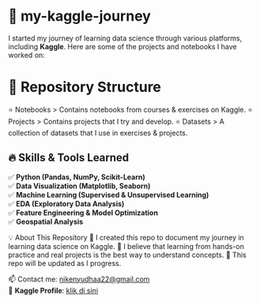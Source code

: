 # 🚀 my-kaggle-journey
I started my journey of learning data science through various platforms, including **Kaggle**. Here are some of the projects and notebooks I have worked on:

# 📁 Repository Structure
⭐ Notebooks > Contains notebooks from courses & exercises on Kaggle.
⭐ Projects > Contains projects that I try and develop.
⭐ Datasets >  A collection of datasets that I use in exercises & projects.

## 🔥 Skills & Tools Learned  
✅ **Python (Pandas, NumPy, Scikit-Learn)**  
✅ **Data Visualization (Matplotlib, Seaborn)**  
✅ **Machine Learning (Supervised & Unsupervised Learning)**  
✅ **EDA (Exploratory Data Analysis)**  
✅ **Feature Engineering & Model Optimization**  
✅ **Geospatial Analysis**  

💡 About This Repository
🔹 I created this repo to document my journey in learning data science on Kaggle.
🔹 I believe that learning from hands-on practice and real projects is the best way to understand concepts.
🔹 This repo will be updated as I progress.

📫 Contact me: nikenyudhaa22@gmail.com  
📌 **Kaggle Profile**: [klik di sini](https://www.kaggle.com/nikenyudha)  

